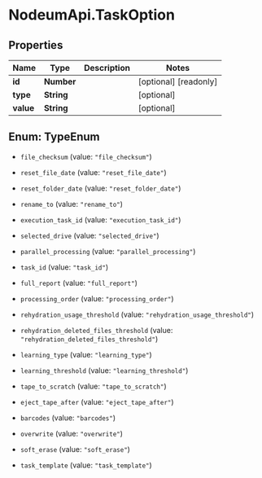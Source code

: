 # NodeumApi.TaskOption

## Properties

Name | Type | Description | Notes
------------ | ------------- | ------------- | -------------
**id** | **Number** |  | [optional] [readonly] 
**type** | **String** |  | [optional] 
**value** | **String** |  | [optional] 



## Enum: TypeEnum


* `file_checksum` (value: `"file_checksum"`)

* `reset_file_date` (value: `"reset_file_date"`)

* `reset_folder_date` (value: `"reset_folder_date"`)

* `rename_to` (value: `"rename_to"`)

* `execution_task_id` (value: `"execution_task_id"`)

* `selected_drive` (value: `"selected_drive"`)

* `parallel_processing` (value: `"parallel_processing"`)

* `task_id` (value: `"task_id"`)

* `full_report` (value: `"full_report"`)

* `processing_order` (value: `"processing_order"`)

* `rehydration_usage_threshold` (value: `"rehydration_usage_threshold"`)

* `rehydration_deleted_files_threshold` (value: `"rehydration_deleted_files_threshold"`)

* `learning_type` (value: `"learning_type"`)

* `learning_threshold` (value: `"learning_threshold"`)

* `tape_to_scratch` (value: `"tape_to_scratch"`)

* `eject_tape_after` (value: `"eject_tape_after"`)

* `barcodes` (value: `"barcodes"`)

* `overwrite` (value: `"overwrite"`)

* `soft_erase` (value: `"soft_erase"`)

* `task_template` (value: `"task_template"`)





